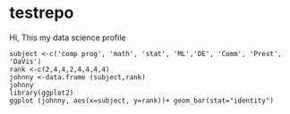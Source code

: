 # testrepo
Hi, This my data science profile
```{r , echo=TRUE}
subject <-c('comp prog', 'math', 'stat', 'ML','DE', 'Comm', 'Prest', 'DaVis')
rank <-c(2,4,4,2,4,4,4,4)
johnny <-data.frame (subject,rank)
johnny
library(ggplot2)
ggplot (johnny, aes(x=subject, y=rank))+ geom_bar(stat="identity")
```